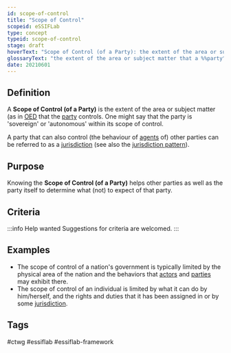 ```yaml
---
id: scope-of-control
title: "Scope of Control"
scopeid: eSSIFLab
type: concept
typeid: scope-of-control
stage: draft
hoverText: "Scope of Control (of a Party): the extent of the area or subject matter that the Party controls."
glossaryText: "the extent of the area or subject matter that a %%party^party%% controls."
date: 20210601
---
```


## Definition
A **Scope of Control (of a Party)** is the extent of the area or subject matter (as in [OED](https://www.lexico.com/definition/scope) that the [party](party) controls. One might say that the party is 'sovereign' or 'autonomous' within its scope of control.

A party that can also control (the behaviour of [agents](agent) of) other parties can be referred to as a [jurisdiction](jurisdiction) (see also the [jurisdiction pattern](pattern-jurisdiction)).

## Purpose
Knowing the **Scope of Control (of a Party)** helps other parties as well as the party itself to determine what (not) to expect of that party.

## Criteria
:::info Help wanted
Suggestions for criteria are welcomed.
:::

## Examples
- The scope of control of a nation's government is typically limited by the physical area of the nation and the behaviors that [actors](actor) and [parties](party) may exhibit there.
- The scope of control of an individual is limited by what it can do by him/herself, and the rights and duties that it has been assigned in or by some [jurisdiction](jurisdiction).

## Tags
#ctwg #essiflab #essiflab-framework
